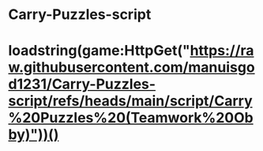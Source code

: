 # Carry-Puzzles-script
# loadstring(game:HttpGet("https://raw.githubusercontent.com/manuisgod1231/Carry-Puzzles-script/refs/heads/main/script/Carry%20Puzzles%20(Teamwork%20Obby)"))()
